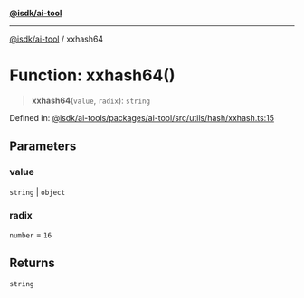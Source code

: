 [**@isdk/ai-tool**](../README.md)

***

[@isdk/ai-tool](../globals.md) / xxhash64

# Function: xxhash64()

> **xxhash64**(`value`, `radix`): `string`

Defined in: [@isdk/ai-tools/packages/ai-tool/src/utils/hash/xxhash.ts:15](https://github.com/isdk/ai-tool.js/blob/4ebf370aaec9c78535cb40ffc19656d7bddcb145/src/utils/hash/xxhash.ts#L15)

## Parameters

### value

`string` | `object`

### radix

`number` = `16`

## Returns

`string`
